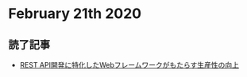 # February 21th 2020
## 読了記事
- [REST API開発に特化したWebフレームワークがもたらす生産性の向上](https://eng-blog.iij.ad.jp/archives/5415)